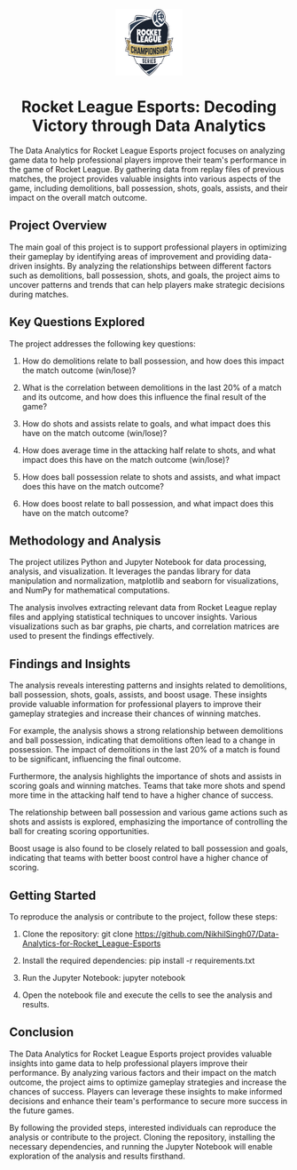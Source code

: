 <div align="center">
 <img src = "https://github.com/NikhilSingh07/Data-Analytics-for-Rocket_League-Esports/blob/development/logos/rocketLeague.png" width = "120" height = "120" align  = "center"> 
</div>


 <h1 align  = "center">Rocket League Esports: Decoding Victory through Data Analytics</h1>

The Data Analytics for Rocket League Esports project focuses on analyzing game data to help professional players improve their team's performance in the game of Rocket League. By gathering data from replay files of previous matches, the project provides valuable insights into various aspects of the game, including demolitions, ball possession, shots, goals, assists, and their impact on the overall match outcome.


## Project Overview

The main goal of this project is to support professional players in optimizing their gameplay by identifying areas of improvement and providing data-driven insights. By analyzing the relationships between different factors such as demolitions, ball possession, shots, and goals, the project aims to uncover patterns and trends that can help players make strategic decisions during matches.
## Key Questions Explored

The project addresses the following key questions:

1. How do demolitions relate to ball possession, and how does this impact the match outcome (win/lose)?

2. What is the correlation between demolitions in the last 20% of a match and its outcome, and how does this influence the final result of the game?

3. How do shots and assists relate to goals, and what impact does this have on the match outcome (win/lose)?

4. How does average time in the attacking half relate to shots, and what impact does this have on the match outcome (win/lose)?

5. How does ball possession relate to shots and assists, and what impact does this have on the match outcome?

6. How does boost relate to ball possession, and what impact does this have on the match outcome?
## Methodology and Analysis

The project utilizes Python and Jupyter Notebook for data processing, analysis, and visualization. It leverages the pandas library for data manipulation and normalization, matplotlib and seaborn for visualizations, and NumPy for mathematical computations.

The analysis involves extracting relevant data from Rocket League replay files and applying statistical techniques to uncover insights. Various visualizations such as bar graphs, pie charts, and correlation matrices are used to present the findings effectively.


## Findings and Insights

The analysis reveals interesting patterns and insights related to demolitions, ball possession, shots, goals, assists, and boost usage. These insights provide valuable information for professional players to improve their gameplay strategies and increase their chances of winning matches.

For example, the analysis shows a strong relationship between demolitions and ball possession, indicating that demolitions often lead to a change in possession. The impact of demolitions in the last 20% of a match is found to be significant, influencing the final outcome.

Furthermore, the analysis highlights the importance of shots and assists in scoring goals and winning matches. Teams that take more shots and spend more time in the attacking half tend to have a higher chance of success.

The relationship between ball possession and various game actions such as shots and assists is explored, emphasizing the importance of controlling the ball for creating scoring opportunities.

Boost usage is also found to be closely related to ball possession and goals, indicating that teams with better boost control have a higher chance of scoring.
## Getting Started

To reproduce the analysis or contribute to the project, follow these steps:

1. Clone the repository: git clone https://github.com/NikhilSingh07/Data-Analytics-for-Rocket_League-Esports

2. Install the required dependencies: pip install -r requirements.txt

3. Run the Jupyter Notebook: jupyter notebook

4. Open the notebook file and execute the cells to see the analysis and results.
## Conclusion

The Data Analytics for Rocket League Esports project provides valuable insights into game data to help professional players improve their performance. By analyzing various factors and their impact on the match outcome, the project aims to optimize gameplay strategies and increase the chances of success. Players can leverage these insights to make informed decisions and enhance
their team's performance to secure more success in the future games.

By following the provided steps, interested individuals can reproduce the analysis or contribute to the project. Cloning the repository, installing the necessary dependencies, and running the Jupyter Notebook will enable exploration of the analysis and results firsthand.




